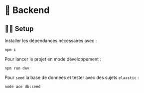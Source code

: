 # 🤖 Backend

## 🧑‍💻 Setup

Installer les dépendances nécessaires avec :

```
npm i
```

Pour lancer le projet en mode développement :

```
npm run dev
```

Pour `seed` la base de données et tester avec des sujets `elaastic` :

```
node ace db:seed
```
